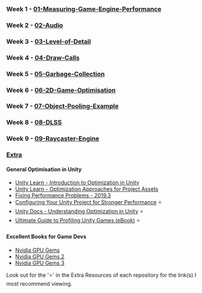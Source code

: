 ### Week 1 - [01-Measuring-Game-Engine-Performance](https://github.com/danmilneusw/01-Measuring-Game-Engine-Performance)
### Week 2 - [02-Audio](https://github.com/danmilneusw/02-Audio)
### Week 3 - [03-Level-of-Detail](https://github.com/danmilneusw/03-Level-of-Detail)
### Week 4 - [04-Draw-Calls](https://github.com/danmilneusw/04-Draw-Calls)
### Week 5 - [05-Garbage-Collection](https://github.com/danmilneusw/05-Garbage-Collection)
### Week 6 - [06-2D-Game-Optimisation](https://github.com/danmilneusw/06-2D-Game-Optimisation)
### Week 7 - [07-Object-Pooling-Example](https://github.com/danmilneusw/07-Object-Pooling-Example)
### Week 8 - [08-DLSS](https://github.com/danmilneusw/08-DLSS)
### Week 9 - [09-Raycaster-Engine](https://github.com/danmilneusw/09-Raycaster-Engine)
### [Extra](https://github.com/danmilneusw/Extra)

#### General Optimisation in Unity
- [Unity Learn - Introduction to Optimization in Unity](https://learn.unity.com/tutorial/introduction-to-optimization-in-unity#)
- [Unity Learn - Optimization Approaches for Project Assets](https://learn.unity.com/tutorial/optimization-approaches-for-project-assets#)
- [Fixing Performance Problems - 2019.3](https://learn.unity.com/tutorial/fixing-performance-problems-2019-3#604584f1edbc2a08f89305c9)
- [Configuring Your Unity Project for Stronger Performance](https://unity.com/how-to/project-configuration-and-assets) ⭐
- [Unity Docs - Understanding Optimization in Unity](https://docs.unity3d.com/2022.2/Documentation/Manual/BestPracticeUnderstandingPerformanceInUnity.html) ⭐
- [Ultimate Guide to Profiling Unity Games (eBook)](https://unity.com/resources/ultimate-guide-to-profiling-unity-games) ⭐

#### Excellent Books for Game Devs
- [Nvidia GPU Gems](https://developer.nvidia.com/gpugems/gpugems/contributors)
- [Nvidia GPU Gems 2](https://developer.nvidia.com/gpugems/gpugems2/copyright)
- [Nvidia GPU Gems 3](https://developer.nvidia.com/gpugems/gpugems3/contributors)

Look out for the '⭐' in the Extra Resources of each repository for the link(s) I most recommend viewing.
